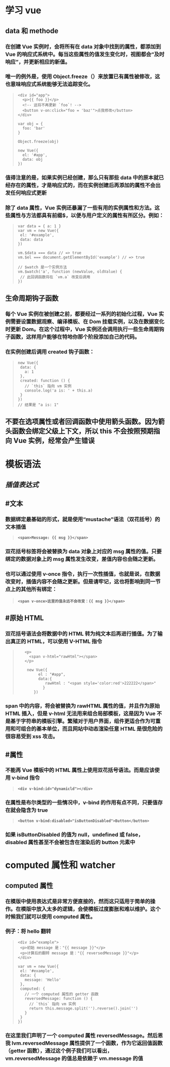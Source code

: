 # **学习 vue**

## **data 和 methode**

### **在创建 Vue 实例时，会将所有在 data 对象中找到的属性，都添加到 Vue 的响应式系统中。每当这些属性的值发生变化时，视图都会“及时响应”，并更新相应的新值。**

### **唯一的例外是，使用 Object.freeze（）来放置已有属性被修改，这也意味响应式系统能够无法追踪变化。**

> ```
> <div id="app">
>   <p>{{ foo }}</p>
>   <!-- 这将不再更新 `foo`! -->
>   <button v-on:click="foo = 'baz'">点我修改</button>
> </div>
> ```
>
> ```
> var obj = {
>   foo: 'bar'
> }
>
> Object.freeze(obj)
>
> new Vue({
>   el: '#app',
>   data: obj
> })
> ```

### **值得注意的是，如果实例已经创建，那么只有那些 data 中的原本就已经存在的属性，才是响应式的，而在实例创建后再添加的属性不会出发任何响应式更新**

### **除了 data 属性，Vue 实例还暴漏了一些有用的实例属性和方法。这些属性与方法都具有前缀\$，以便与用户定义的属性有所区分。例如：**

> ```
> var data = { a: 1 }
> var vm = new Vue({
>  el: '#example',
>  data: data
> })
>
> vm.$data === data // => true
> vm.$el === document.getElementById('example') // => true
>
> // $watch 是一个实例方法
> vm.$watch('a', function (newValue, oldValue) {
>  // 此回调函数将在 `vm.a` 改变后调用
> })
> ```

## **生命周期钩子函数**

### **每个 Vue 实例在被创建之前，都要经过一系列的初始化过程，Vue 实例需要设置数据观察、编译模板、在 Dom 挂载实例，以及在数据变化时更新 Dom。在这个过程中，Vue 实例还会调用执行一些生命周期钩子函数，这样用户能够在特地你那个阶段添加自己的代码。**

### **在实例创建后调用 created 钩子函数：**

> ```
> new Vue({
>  data: {
>    a: 1
>  },
>  created: function () {
>    // `this` 指向 vm 实例
>    console.log('a is: ' + this.a)
>  }
> })
> // 结果是 "a is: 1"
> ```

## **不要在选项属性或者回调函数中使用箭头函数。因为箭头函数会绑定父级上下文，所以 this 不会按照预期指向 Vue 实例，经常会产生错误**

# **模板语法**

## _插值表达式_

## **#文本**

### **数据绑定最基础的形式，就是使用“mustache”语法（双花括号）的文本插值**

> **`<span>Message: {{ msg }}</span>`**

### **双花括号标签将会被替换为 data 对象上对应的 msg 属性的值。只要绑定的数据对象上的 msg 属性发生改变，差值内容也会随之更新。**

### **也可以通过使用 v-once 指令，执行一次性插值，也就是说，在数据改变时，插值内容不会随之更新。但是请牢记，这也将影响到同一节点上的其他所有绑定：**

> **`<span v-once>这里的值永远不会改变：{{ msg }}</span>`**

## **#原始 HTML**

### **双花括号语法会将数据中的 HTML 转为纯文本后再进行插值。为了输出真正的 HTML，可以使用 V-HTML 指令**

> ```
>    <p>
>      <span v-html="rawHtml"></span>
>    </p>
> ```
>
> ```
>     new Vue({
>          el : "#app",
>          data:{
>             rawHtml : "<span style='color:red'>222222</span>"
>            }
>        })
> ```

### **span 中的内容，将会被替换为 rawHTML 属性的值，并且作为原始 HTML 插入，但是 v-html 无法用来组合局部模板，这是因为 Vue 不是基于字符串的模板引擎。繁殖对于用户界面，组件更适合作为可重用和可组合的基本单位，而且网站中动态渲染任意 HTML 是很危险的很容易受到 xss 攻击。**

## **#属性**

### **不能再 Vue 模板中的 HTML 属性上使用双花括号语法。而是应该使用 v-bind 指令**

> **`<div v-bind:id="dynamicld"></div>`**

### **在属性是布尔类型的一些情况中，v-bind 的作用有点不同，只要值存在就会隐含为 true**

> **`<button v-bind:disabled="isButtonDisabled">Button</button>`**

### **如果 isButtonDisabled 的值为 null，undefined 或 false，disabled 属性甚至不会被包含在渲染后的 button 元素中**

# **computed 属性和 watcher**

## **computed 属性**

### **在模版中使用表达式是非常方便直接的，然而这只适用于简单的操作。在模版中放入太多的逻辑，会使模板过度膨胀和难以维护。这个时候我们就可以使用 computed 属性。**

### **例子：将 hello 翻转**

> ```
> <div id="example">
>  <p>初始 message 是："{{ message }}"</p>
>  <p>计算后的翻转 message 是："{{ reversedMessage }}"</p>
> </div>
> ```
>
> ```
> var vm = new Vue({
>  el: '#example',
>  data: {
>    message: 'Hello'
>  },
>  computed: {
>    // 一个 computed 属性的 getter 函数
>    reversedMessage: function () {
>      // `this` 指向 vm 实例
>      return this.message.split('').reverse().join('')
>    }
>  }
> })
> ```

### **在这里我们声明了一个 computed 属性 reversedMessage。然后恩我 Ivm.reversedMessage 属性提供了一个函数，作为它返回值函数（getter 函数），通过这个例子我们可以看出，vm.reversedMessage 的值总是依赖于 vm.message 的值**
